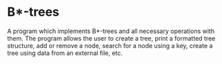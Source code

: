 # B*-trees
A program which implements B*-trees and all necessary operations with them. The program allows the user to create a tree, print a formatted tree structure, add or remove a node, search for a node using a key, create a tree using data from an external file, etc.
